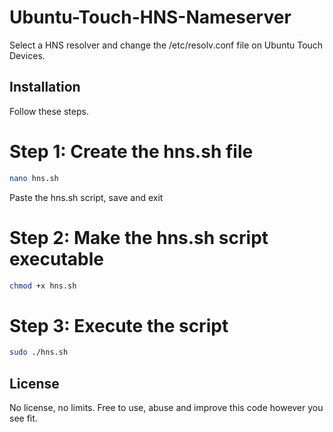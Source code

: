 # Ubuntu-Touch-HNS-Nameserver
Select a HNS resolver and change the /etc/resolv.conf file on Ubuntu Touch Devices.

## Installation

Follow these steps.

# Step 1: Create the hns.sh file
```bash
nano hns.sh
```
Paste the hns.sh script, save and exit
# Step 2: Make the hns.sh script executable
```bash
chmod +x hns.sh
```
# Step 3: Execute the script
```bash
sudo ./hns.sh
```


## License

No license, no limits. Free to use, abuse and improve this code however you see fit.
